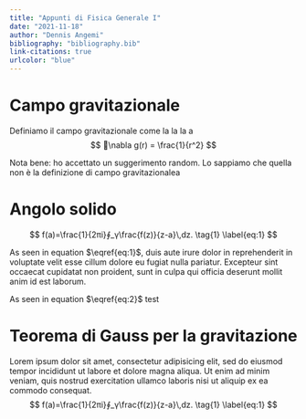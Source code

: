 ```yaml
---
title: "Appunti di Fisica Generale I"
date: "2021-11-18"
author: "Dennis Angemi"
bibliography: "bibliography.bib"
link-citations: true
urlcolor: "blue"
---
```


# Campo gravitazionale

Definiamo il campo gravitazionale come la la la a
$$
⃗\nabla g(r) = \frac{1}{r^2}
$$

Nota bene: ho accettato un suggerimento random. Lo sappiamo che quella non è la definizione di campo gravitazionalea

# Angolo solido

$$
f(a)=\frac{1}{2πi}∮_γ\frac{f(z)}{z-a}\,dz.
\tag{1}
\label{eq:1}
$$

As seen in equation $\eqref{eq:1}$, duis aute irure dolor in reprehenderit in voluptate velit esse cillum dolore eu fugiat nulla pariatur. Excepteur sint occaecat cupidatat non proident, sunt in culpa qui officia deserunt mollit anim id est laborum.

As seen in equation $\eqref{eq:2}$ test

# Teorema di Gauss per la gravitazione

Lorem ipsum dolor sit amet, consectetur adipisicing elit, sed do eiusmod tempor incididunt ut labore et dolore magna aliqua. Ut enim ad minim veniam, quis nostrud exercitation ullamco laboris nisi ut aliquip ex ea commodo consequat.
$$
f(a)=\frac{1}{2πi}∮_γ\frac{f(z)}{z-a}\,dz.
\tag{1}
\label{eq:1}
$$
